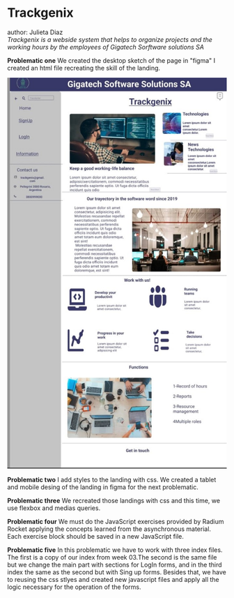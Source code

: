 # Trackgenix
author: Julieta Diaz\
*Trackgenix is ​​a webside system that helps to organize projects and the working hours by the employees of Gigatech Sorftware solutions SA*

**Problematic one**
We created the desktop sketch of the page in "figma"
I created an html file recreating the skill of the landing.

![ScreenShot](/Semana1/assets/figma.png.jpeg)

**Problematic two**
I add styles to the landing with css.
We created a tablet and mobile desing of the landing in figma for the next problematic.

**Problematic three**
We recreated those landings with css and this time, we use flexbox and medias queries.

**Problematic four**
We must do the JavaScript exercises provided by Radium Rocket applying the concepts learned from the asynchronous material.
Each exercise block should be saved in a new JavaScript file.

**Problematic five**
In this problematic we have to work with three index files. The first is a copy of our index from week 03.The second is the same file but we change the main part with sections for LogIn forms, and in the third index the same as the second but with Sing up forms. Besides that, we have to reusing the css stlyes and created new javascript files and apply all the logic necessary for the operation of the forms.


